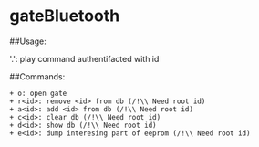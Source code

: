 # gateBluetooth

##Usage:

'<id><command>.': play command <command> authentifacted with id <id>

##Commands:

    + o: open gate
    + r<id>: remove <id> from db (/!\\ Need root id)
    + a<id>: add <id> from db (/!\\ Need root id)
    + c<id>: clear db (/!\\ Need root id)
    + d<id>: show db (/!\\ Need root id)
    + e<id>: dump interesing part of eeprom (/!\\ Need root id)
